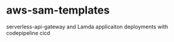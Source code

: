 # aws-sam-templates
serverless-api-gateway and Lamda applicaiton deployments with codepipeline cicd
